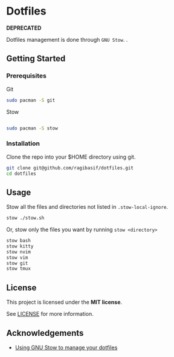 # Dotfiles

**DEPRECATED**

Dotfiles management is done through `GNU Stow`.
.

## Getting Started

### Prerequisites

Git

```bash
sudo pacman -S git
```
Stow
```bash

sudo pacman -S stow
```

### Installation

Clone the repo into your $HOME directory using git.

```bash
git clone git@github.com/ragibasif/dotfiles.git
cd dotfiles
```

## Usage

Stow all the files and directories not listed in `.stow-local-ignore`.

```bash
stow ./stow.sh
```

Or, stow only the files you want by running `stow <directory>`

```bash
stow bash
stow kitty
stow nvim
stow vim
stow git
stow tmux
```

## License

This project is licensed under the **MIT license**.

See [LICENSE](LICENSE) for more information.

## Acknowledgements

- [Using GNU Stow to manage your dotfiles](https://brandon.invergo.net/news/2012-05-26-using-gnu-stow-to-manage-your-dotfiles.html)

